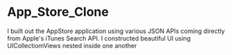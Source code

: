 # App_Store_Clone
I built out the AppStore application using various JSON APIs coming directly from Apple's iTunes Search API.
I constructed beautiful UI using UICollectiomViews nested inside one another
